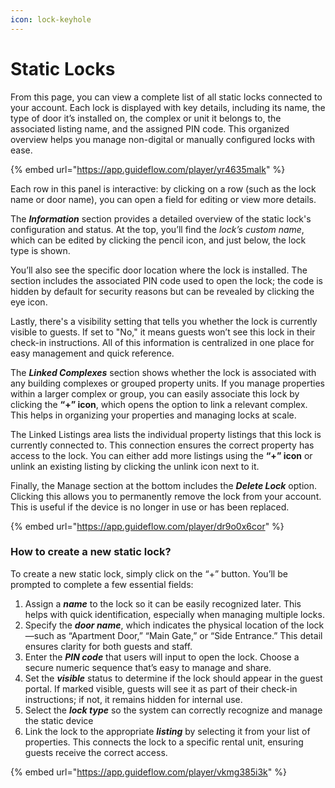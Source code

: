 ```yaml
---
icon: lock-keyhole
---
```


# Static Locks

From this page, you can view a complete list of all static locks connected to your account. Each lock is displayed with key details, including its name, the type of door it’s installed on, the complex or unit it belongs to, the associated listing name, and the assigned PIN code. This organized overview helps you manage non-digital or manually configured locks with ease.

{% embed url="https://app.guideflow.com/player/yr4635malk" %}

Each row in this panel is interactive: by clicking on a row (such as the lock name or door name), you can open a field for editing or view more details.

The _**Information**_ section provides a detailed overview of the static lock's configuration and status. At the top, you’ll find the _lock’s custom name_, which can be edited by clicking the pencil icon, and just below, the lock type is shown.&#x20;

You’ll also see the specific door location where the lock is installed. The section includes the associated PIN code used to open the lock; the code is hidden by default for security reasons but can be revealed by clicking the eye icon.&#x20;

Lastly, there's a visibility setting that tells you whether the lock is currently visible to guests. If set to "No," it means guests won’t see this lock in their check-in instructions. All of this information is centralized in one place for easy management and quick reference.

The _**Linked Complexes**_ section shows whether the lock is associated with any building complexes or grouped property units. If you manage properties within a larger complex or group, you can easily associate this lock by clicking the **“+” icon**, which opens the option to link a relevant complex. This helps in organizing your properties and managing locks at scale.

The Linked Listings area lists the individual property listings that this lock is currently connected to. This connection ensures the correct property has access to the lock. You can either add more listings using the **“+” icon** or unlink an existing listing by clicking the unlink icon next to it.

Finally, the Manage section at the bottom includes the _**Delete Lock**_ option. Clicking this allows you to permanently remove the lock from your account. This is useful if the device is no longer in use or has been replaced.

{% embed url="https://app.guideflow.com/player/dr9o0x6cor" %}

### How to create a new static lock?

To create a new static lock, simply click on the “+” button. You’ll be prompted to complete a few essential fields:

1. Assign a _**name**_ to the lock so it can be easily recognized later. This helps with quick identification, especially when managing multiple locks.
2. Specify the _**door name**_, which indicates the physical location of the lock—such as “Apartment Door,” “Main Gate,” or “Side Entrance.” This detail ensures clarity for both guests and staff.
3. Enter the _**PIN code**_ that users will input to open the lock. Choose a secure numeric sequence that’s easy to manage and share.
4. Set the _**visible**_ status to determine if the lock should appear in the guest portal. If marked visible, guests will see it as part of their check-in instructions; if not, it remains hidden for internal use.
5. Select the _**lock type**_ so the system can correctly recognize and manage the static device
6. Link the lock to the appropriate _**listing**_ by selecting it from your list of properties. This connects the lock to a specific rental unit, ensuring guests receive the correct access.

{% embed url="https://app.guideflow.com/player/vkmg385i3k" %}
